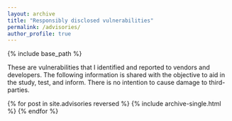 ```yaml
---
layout: archive
title: "Responsibly disclosed vulnerabilities"
permalink: /advisories/
author_profile: true
---
```


{% include base_path %}

These are vulnerabilities that I identified and reported to vendors and developers. The following information is shared with the objective to aid in the study, test, and inform. There is no intention to cause damage to third-parties.

{% for post in site.advisories reversed %}
  {% include archive-single.html %}
{% endfor %}
